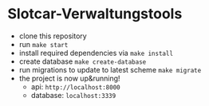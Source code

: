 # Slotcar-Verwaltungstools

* clone this repository
* run ```make start```
* install required dependencies via ```make install```
* create database ```make create-database```
* run migrations to update to latest scheme ```make migrate```
* the project is now up&running!
    * api:  ```http://localhost:8000```
    * database: ```localhost:3339```
